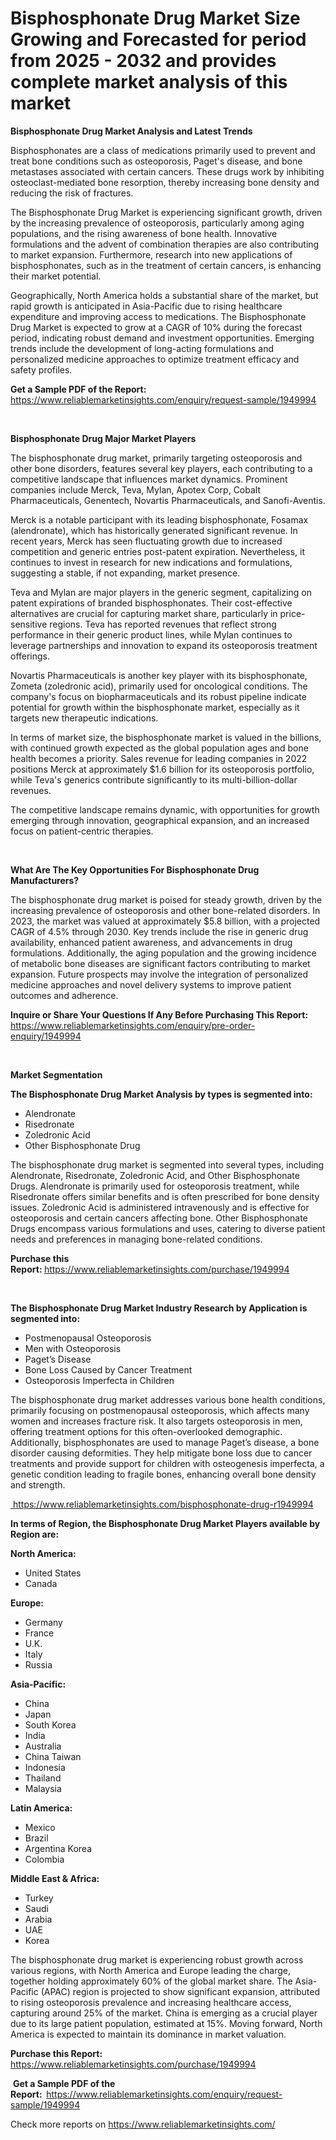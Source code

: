 <p><h1>Bisphosphonate Drug Market Size Growing and Forecasted for period from 2025 - 2032 and provides complete market analysis of this market</h1></p><p><strong>Bisphosphonate Drug Market Analysis and Latest Trends</strong></p>
<p><p>Bisphosphonates are a class of medications primarily used to prevent and treat bone conditions such as osteoporosis, Paget's disease, and bone metastases associated with certain cancers. These drugs work by inhibiting osteoclast-mediated bone resorption, thereby increasing bone density and reducing the risk of fractures. </p><p>The Bisphosphonate Drug Market is experiencing significant growth, driven by the increasing prevalence of osteoporosis, particularly among aging populations, and the rising awareness of bone health. Innovative formulations and the advent of combination therapies are also contributing to market expansion. Furthermore, research into new applications of bisphosphonates, such as in the treatment of certain cancers, is enhancing their market potential.</p><p>Geographically, North America holds a substantial share of the market, but rapid growth is anticipated in Asia-Pacific due to rising healthcare expenditure and improving access to medications. The Bisphosphonate Drug Market is expected to grow at a CAGR of 10% during the forecast period, indicating robust demand and investment opportunities. Emerging trends include the development of long-acting formulations and personalized medicine approaches to optimize treatment efficacy and safety profiles.</p></p>
<p><strong>Get a Sample PDF of the Report:&nbsp;</strong> <a href="https://www.reliablemarketinsights.com/enquiry/request-sample/1949994?utm_campaign=2647&utm_medium=2&utm_source=Github&utm_content=ia&utm_term=08032025&utm_id=bisphosphonate-drug">https://www.reliablemarketinsights.com/enquiry/request-sample/1949994</a></p>
<p>&nbsp;</p>
<p><strong>Bisphosphonate Drug Major Market Players</strong></p>
<p><p>The bisphosphonate drug market, primarily targeting osteoporosis and other bone disorders, features several key players, each contributing to a competitive landscape that influences market dynamics. Prominent companies include Merck, Teva, Mylan, Apotex Corp, Cobalt Pharmaceuticals, Genentech, Novartis Pharmaceuticals, and Sanofi-Aventis.</p><p>Merck is a notable participant with its leading bisphosphonate, Fosamax (alendronate), which has historically generated significant revenue. In recent years, Merck has seen fluctuating growth due to increased competition and generic entries post-patent expiration. Nevertheless, it continues to invest in research for new indications and formulations, suggesting a stable, if not expanding, market presence.</p><p>Teva and Mylan are major players in the generic segment, capitalizing on patent expirations of branded bisphosphonates. Their cost-effective alternatives are crucial for capturing market share, particularly in price-sensitive regions. Teva has reported revenues that reflect strong performance in their generic product lines, while Mylan continues to leverage partnerships and innovation to expand its osteoporosis treatment offerings.</p><p>Novartis Pharmaceuticals is another key player with its bisphosphonate, Zometa (zoledronic acid), primarily used for oncological conditions. The company's focus on biopharmaceuticals and its robust pipeline indicate potential for growth within the bisphosphonate market, especially as it targets new therapeutic indications.</p><p>In terms of market size, the bisphosphonate market is valued in the billions, with continued growth expected as the global population ages and bone health becomes a priority. Sales revenue for leading companies in 2022 positions Merck at approximately $1.6 billion for its osteoporosis portfolio, while Teva's generics contribute significantly to its multi-billion-dollar revenues.</p><p>The competitive landscape remains dynamic, with opportunities for growth emerging through innovation, geographical expansion, and an increased focus on patient-centric therapies.</p></p>
<p>&nbsp;</p>
<p><strong>What Are The Key Opportunities For Bisphosphonate Drug Manufacturers?</strong></p>
<p><p>The bisphosphonate drug market is poised for steady growth, driven by the increasing prevalence of osteoporosis and other bone-related disorders. In 2023, the market was valued at approximately $5.8 billion, with a projected CAGR of 4.5% through 2030. Key trends include the rise in generic drug availability, enhanced patient awareness, and advancements in drug formulations. Additionally, the aging population and the growing incidence of metabolic bone diseases are significant factors contributing to market expansion. Future prospects may involve the integration of personalized medicine approaches and novel delivery systems to improve patient outcomes and adherence.</p></p>
<p><strong>Inquire or Share Your Questions If Any Before Purchasing This Report:</strong> <a href="https://www.reliablemarketinsights.com/enquiry/pre-order-enquiry/1949994?utm_campaign=2647&utm_medium=2&utm_source=Github&utm_content=ia&utm_term=08032025&utm_id=bisphosphonate-drug">https://www.reliablemarketinsights.com/enquiry/pre-order-enquiry/1949994</a></p>
<p>&nbsp;</p>
<p><strong>Market Segmentation</strong></p>
<p><strong>The Bisphosphonate Drug Market Analysis by types is segmented into:</strong></p>
<p><ul><li>Alendronate</li><li>Risedronate</li><li>Zoledronic Acid</li><li>Other Bisphosphonate Drug</li></ul></p>
<p><p>The bisphosphonate drug market is segmented into several types, including Alendronate, Risedronate, Zoledronic Acid, and Other Bisphosphonate Drugs. Alendronate is primarily used for osteoporosis treatment, while Risedronate offers similar benefits and is often prescribed for bone density issues. Zoledronic Acid is administered intravenously and is effective for osteoporosis and certain cancers affecting bone. Other Bisphosphonate Drugs encompass various formulations and uses, catering to diverse patient needs and preferences in managing bone-related conditions.</p></p>
<p><strong>Purchase this Report:&nbsp;</strong><a href="https://www.reliablemarketinsights.com/purchase/1949994?utm_campaign=2647&utm_medium=2&utm_source=Github&utm_content=ia&utm_term=08032025&utm_id=bisphosphonate-drug">https://www.reliablemarketinsights.com/purchase/1949994</a></p>
<p>&nbsp;</p>
<p><strong>The Bisphosphonate Drug Market Industry Research by Application is segmented into:</strong></p>
<p><ul><li>Postmenopausal Osteoporosis</li><li>Men with Osteoporosis</li><li>Paget’s Disease</li><li>Bone Loss Caused by Cancer Treatment</li><li>Osteoporosis Imperfecta in Children</li></ul></p>
<p><p>The bisphosphonate drug market addresses various bone health conditions, primarily focusing on postmenopausal osteoporosis, which affects many women and increases fracture risk. It also targets osteoporosis in men, offering treatment options for this often-overlooked demographic. Additionally, bisphosphonates are used to manage Paget’s disease, a bone disorder causing deformities. They help mitigate bone loss due to cancer treatments and provide support for children with osteogenesis imperfecta, a genetic condition leading to fragile bones, enhancing overall bone density and strength.</p></p>
<p><a href="https://www.reliablemarketinsights.com/bisphosphonate-drug-r1949994?utm_campaign=2647&utm_medium=2&utm_source=Github&utm_content=ia&utm_term=08032025&utm_id=bisphosphonate-drug">&nbsp;https://www.reliablemarketinsights.com/bisphosphonate-drug-r1949994</a></p>
<p><strong>In terms of Region, the Bisphosphonate Drug Market Players available by Region are:</strong></p>
<p>
    <p> <strong> North America: </strong>
        <ul>
            <li>United States</li>
            <li>Canada</li>
        </ul>
        </p> 
    <p> <strong> Europe: </strong>
        <ul>
            <li>Germany</li>
            <li>France</li>
            <li>U.K.</li>
            <li>Italy</li>
            <li>Russia</li>
        </ul>
        </p> 
    <p> <strong> Asia-Pacific: </strong>
        <ul>
            <li>China</li>
            <li>Japan</li>
            <li>South Korea</li>
            <li>India</li>
            <li>Australia</li>
            <li>China Taiwan</li>
            <li>Indonesia</li>
            <li>Thailand</li>
            <li>Malaysia</li>
        </ul>
        </p> 
    <p> <strong> Latin America: </strong>
        <ul>
            <li>Mexico</li>
            <li>Brazil</li>
            <li>Argentina Korea</li>
            <li>Colombia</li>
        </ul>
        </p> 
    <p> <strong> Middle East & Africa: </strong>
        <ul>
            <li>Turkey</li>
            <li>Saudi</li>
            <li>Arabia</li>
            <li>UAE</li>
            <li>Korea</li>
        </ul>
    </p>
    </p>
<p><p>The bisphosphonate drug market is experiencing robust growth across various regions, with North America and Europe leading the charge, together holding approximately 60% of the global market share. The Asia-Pacific (APAC) region is projected to show significant expansion, attributed to rising osteoporosis prevalence and increasing healthcare access, capturing around 25% of the market. China is emerging as a crucial player due to its large patient population, estimated at 15%. Moving forward, North America is expected to maintain its dominance in market valuation.</p></p>
<p><strong>Purchase this Report: </strong><a href="https://www.reliablemarketinsights.com/purchase/1949994?utm_campaign=2647&utm_medium=2&utm_source=Github&utm_content=ia&utm_term=08032025&utm_id=bisphosphonate-drug">https://www.reliablemarketinsights.com/purchase/1949994</a></p>
<p>&nbsp;<strong>Get a Sample PDF of the Report:&nbsp;&nbsp;</strong><a href="https://www.reliablemarketinsights.com/enquiry/request-sample/1949994?utm_campaign=2647&utm_medium=2&utm_source=Github&utm_content=ia&utm_term=08032025&utm_id=bisphosphonate-drug">https://www.reliablemarketinsights.com/enquiry/request-sample/1949994</a></p>
<p><strong></strong></p>
<p>Check more reports on <a href="https://www.reliablemarketinsights.com/?utm_campaign=2647&utm_medium=2&utm_source=Github&utm_content=ia&utm_term=08032025&utm_id=bisphosphonate-drug">https://www.reliablemarketinsights.com/</a></p>